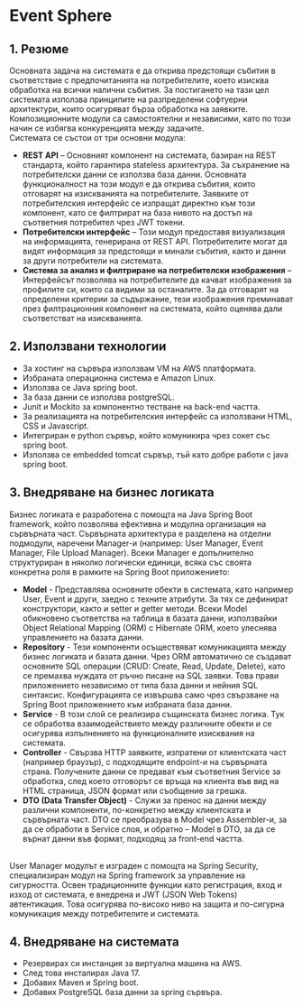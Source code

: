 # Event Sphere
## 1. Резюме
Основната задача на системата е да открива предстоящи събития в съответствие с предпочитанията на потребителите, което изисква обработка на всички налични събития. За постигането на тази цел системата използва принципите на разпределени софтуерни архитектури, които осигуряват бърза обработка на заявките. Композиционните модули са самостоятелни и независими, като по този начин се избягва конкуренцията между задачите.<br>
Системата се състои от три основни модула:<br>
-	**REST API** – Основният компонент на системата, базиран на REST стандарта, който гарантира stateless архитектура. За съхранение на потребителски данни се използва база данни. Основната функционалност на този модул е да открива събития, които отговарят на изискванията на потребителите. Заявките от потребителския интерфейс се изпращат директно към този компонент, като се филтрират на база нивото на достъп на съответния потребител чрез JWT токени. <br>
-	**Потребителски интерфейс** – Този модул предоставя визуализация на информацията, генерирана от REST API. Потребителите могат да видят информация за предстоящи и минали събития, както и данни за други потребители на системата. <br>
-	**Система за анализ и филтриране на потребителски изображения** – Интерфейсът позволява на потребителите да качват изображения за профилите си, които са видими за останалите. За да отговарят на определени критерии за съдържание, тези изображения преминават през филтрационния компонент на системата, който оценява дали съответстват на изискванията.<br>

## 2. Използвани технологии
- За  хостинг на сървъра използвам VM на AWS платформата.<br>
- Избраната операционна система е Amazon Linux.   <br>
- Използва се Java spring boot.<br>
- За база данни се използва postgreSQL. <br>
- Junit и Mockito за компонентно тестване на back-end частта. <br>
- За реализацията на потребителския интерфейс са използвани HTML, CSS и Javascript. <br>
- Интегриран е python сървър, който комуникира чрез сокет със spring boot. <br>
- Използва се embedded tomcat сървър, тъй като добре работи с java spring boot. <br>   

## 3. Внедряване на бизнес логиката
Бизнес логиката е разработена с помощта на Java Spring Boot framework, който позволява ефективна и модулна организация на сървърната част. Сървърната архитектура е разделена на отделни подмодули, наречени Manager-и (например: User Manager, Event Manager, File Upload Manager). Всеки Manager е допълнително структуриран в няколко логически единици, всяка със своята конкретна роля в рамките на Spring Boot приложението: <br>
-	**Model** - Представлява основните обекти в системата, като например User, Event и други, заедно с техните атрибути. За тях се дефинират конструктори, както и setter и getter методи. Всеки Model обикновено съответства на таблица в базата данни, използвайки Object Relational Mapping (ORM) с Hibernate ORM, което улеснява управлението на базата данни. <br>
-	**Repository** - Тези компоненти осъществяват комуникацията между бизнес логиката и базата данни. Чрез ORM автоматично се създават основните SQL операции (CRUD: Create, Read, Update, Delete), като се премахва нуждата от ръчно писане на SQL заявки. Това прави приложението независимо от типа база данни и нейния SQL синтаксис. Конфигурацията се извършва само чрез свързване на Spring Boot приложението към избраната база данни. <br>
-	**Service** - В този слой се реализира същинската бизнес логика. Тук се обработва взаимодействието между различните обекти и се осигурява изпълнението на функционалните изисквания на системата.
-	**Controller** - Свързва HTTP заявките, изпратени от клиентската част (например браузър), с подходящите endpoint-и на сървърната страна. Получените данни се предават към съответния Service за обработка, след което отговорът се връща на клиента във вид на HTML страница, JSON формат или съобщение за грешка. <br>
-	**DTO (Data Transfer Object)** - Служи за пренос на данни между различни компоненти, по-конкретно между клиентската и сървърната част. DTO се преобразува в Model чрез Assembler-и, за да се обработи в Service слоя, и обратно – Model в DTO, за да се върнат данни във формат, подходящ за front-end частта. <br><br>

User Manager модулът е изграден с помощта на Spring Security, специализиран модул на Spring framework за управление на сигурността. Освен традиционните функции като регистрация, вход и изход от системата, е внедрена и JWT (JSON Web Tokens) автентикация. Това осигурява по-високо ниво на защита и по-сигурна комуникация между потребителите и системата. <br>

## 4. Внедряване на системата
-	Резервирах си инстанция за виртуална машина на AWS. <br>
-	След това инсталирах Java 17. <br>
-	Добавих Maven и Spring boot. <br>
-	Добавих PostgreSQL база данни за spring сървъра. 
